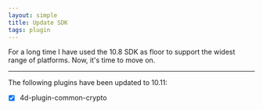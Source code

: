 ```yaml
---
layout: simple
title: Update SDK
tags: plugin  
---
```


For a long time I have used the 10.8 SDK as floor to support the widest range of platforms. Now, it's time to move on.

<!--more-->

---

The following plugins have been updated to 10.11:

- [x] 4d-plugin-common-crypto
